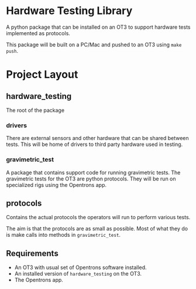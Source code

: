 # Hardware Testing Library

A python package that can be installed on an OT3 to support hardware tests implemented as protocols.

This package will be built on a PC/Mac and pushed to an OT3 using `make push`.

# Project Layout

## hardware_testing

The root of the package

### drivers

There are external sensors and other hardware that can be shared between tests. This will be home of drivers to third party hardware used in testing.

### gravimetric_test

A package that contains support code for running gravimetric tests. The gravimetric tests for the OT3 are python protocols. They will be run on specialized rigs using the Opentrons app.

## protocols

Contains the actual protocols the operators will run to perform various tests.

The aim is that the protocols are as small as possible. Most of what they do is make calls into methods in `gravimetric_test`.

## Requirements

- An OT3 with usual set of Opentrons software installed.
- An installed version of `hardware_testing` on the OT3.
- The Opentrons app.
